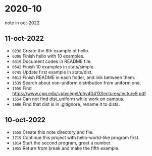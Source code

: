 # 2020-10
note in oct-2022


## 11-oct-2022
+ `0238` Create the 8th example of hello.
+ `0308` Finish hello with 10 examples.
+ `0319` Document codes in README file.
+ `0542` Finish 10 examples in stats/simple.
+ `0745` Update first example in stats/dist.
+ `0812` Finish README in each folder, and link between them.
+ `1539` Search about non-uniform distribution from uniform one.
+ `1550` Find https://www.cpp.edu/~pbsiegel/phy40413/lectures/lecture8.pdf.
+ `1554` Can not find dist_uniform while work on campus.
+ `1606` Find that dist is in .gitignore, rename it to dists.


## 10-oct-2022
+ `1558` Create this note directory and file.
+ `1719` Continue this project with hello-world-like program first.
+ `1814` Start the second program, greet a number.
+ `1955` Return from break and make the fifth example.
